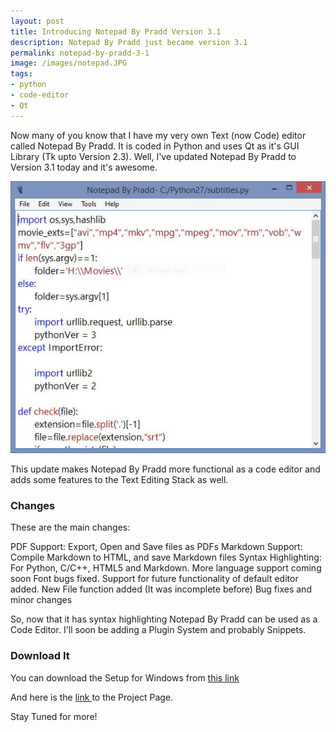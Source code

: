 ```yaml
---
layout: post
title: Introducing Notepad By Pradd Version 3.1
description: Notepad By Pradd just became version 3.1
permalink: notepad-by-pradd-3-1
image: /images/notepad.JPG
tags:
- python
- code-editor
- Qt
---
```


Now many of you know that I have my very own Text (now Code) editor called Notepad By Pradd. It is coded in Python and uses Qt as it's GUI Library (Tk upto Version 2.3). Well, I've updated Notepad By Pradd to Version 3.1 today and it's awesome.

<img src="/images/notepad.JPG" alt="Notepad" />

This update makes Notepad By Pradd more functional as a code editor and adds some features to the Text Editing Stack as well.

### Changes

These are the main changes:

PDF Support: Export, Open and Save files as PDFs
Markdown Support: Compile Markdown to HTML, and save Markdown files
Syntax Highlighting: For Python, C/C++, HTML5 and Markdown. More language support coming soon
Font bugs fixed. Support for future functionality of default editor added. New File function added (It was incomplete before)
Bug fixes and minor changes


So, now that it has syntax highlighting Notepad By Pradd can be used as a Code Editor. I'll soon be adding a Plugin System and probably Snippets.

### Download It

You can download the Setup for Windows from <a href="https://github.com/geekpradd/Notepad-By-Pradd-/releases/download/v3.1.0/Notepad.By.Pradd.Setup.exe"> this link </a>

And here is the <a href="http://geekpradd.github.io/Notepad-By-Pradd-/"> link </a> to the Project Page.

Stay Tuned for more!
